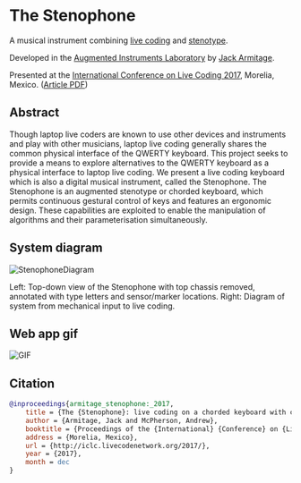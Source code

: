 # The Stenophone

A musical instrument combining [live coding](http://toplap.org) and [stenotype](https://en.wikipedia.org/wiki/Stenotype).

Developed in the [Augmented Instruments Laboratory](http://instrumentslab.org) by [Jack Armitage](http://jackarmitage.com).

Presented at the [International Conference on Live Coding 2017](http://iclc.livecodenetwork.org/2017/), Morelia, Mexico. ([Article PDF](https://github.com/jarmitage/stenophone/raw/master/docs/stenophone_iclc2017.pdf))

## Abstract

Though laptop live coders are known to use other devices and instruments and play with other musicians, laptop live coding generally shares the common physical interface of the QWERTY keyboard. This project seeks to provide a means to explore alternatives to the QWERTY keyboard as a physical interface to laptop live coding. We present a live coding keyboard which is also a digital musical instrument, called the Stenophone. The Stenophone is an augmented stenotype or chorded keyboard, which permits continuous gestural control of keys and features an ergonomic design. These capabilities are exploited to enable the manipulation of algorithms and their parameterisation simultaneously.

## System diagram

![StenophoneDiagram](https://i.imgur.com/lKAEosn.jpg)

Left: Top-down view of the Stenophone with top chassis removed, annotated with type letters and sensor/marker locations. Right: Diagram of system from mechanical input to live coding.

## Web app gif

![GIF](https://i.imgur.com/6FGSvNa.gif)

## Citation

```bibtex
@inproceedings{armitage_stenophone:_2017,
	title = {The {Stenophone}: live coding on a chorded keyboard with continuous control},
	author = {Armitage, Jack and McPherson, Andrew},
	booktitle = {Proceedings of the {International} {Conference} on {Live} {Coding}},
	address = {Morelia, Mexico},
	url = {http://iclc.livecodenetwork.org/2017/},
	year = {2017},
	month = dec
}
```
